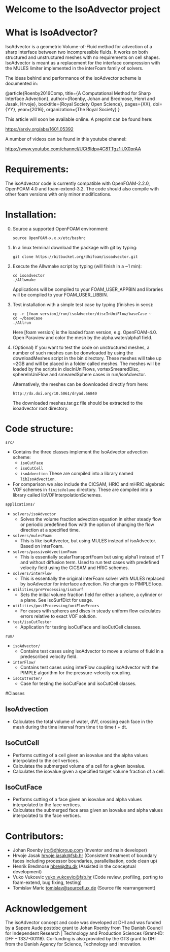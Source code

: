 # Welcome to the IsoAdvector project

# What is IsoAdvector?

IsoAdvector is a geometric Volume-of-Fluid method for advection of a sharp 
interface between two incompressible fluids. It works on both structured and 
unstructured meshes with no requirements on cell shapes. IsoAdvector is meant as 
a replacement for the interface compression with the MULES limiter implemented 
in the interFoam family of solvers.

The ideas behind and performance of the isoAdvector scheme is documented in:

@article{Roenby2016Comp,
  title={A Computational Method for Sharp Interface Advection},
  author={Roenby, Johan and Bredmose, Henri and Jasak, Hrvoje},
  booktitle={Royal Society Open Science},
  pages={XX},
  doi={YY},
  year={2016},
  organization={The Royal Society}
}

This article will soon be available online. A preprint can be found here:

https://arxiv.org/abs/1601.05392

A number of videos can be found in this youtube channel:

https://www.youtube.com/channel/UCt6Idpv4C8TTgz1iUX0prAA


# Requirements:

The isoAdvector code is currently compatible with OpenFOAM-2.2.0, OpenFOAM 4.0 
and foam-extend-3.2. The code should also compile with other foam versions with
only minor modifications.

# Installation:

0.  Source a supported OpenFOAM environment: 

        source OpenFOAM-x.x.x/etc/bashrc

1.  In a linux terminal download the package with git by typing:

        git clone https://bitbucket.org/dhifoam/isoadvector.git

2.  Execute the Allwmake script by typing (will finish in a ~1 min):

        cd isoadvector
        ./Allwmake

    Applications will be compiled to your FOAM_USER_APPBIN and libraries will be
    compiled to your FOAM_USER_LIBBIN.
    
3.  Test installation with a simple test case by typing (finishes in secs):
    
	    cp -r [foam version]/run/isoAdvector/discInUniFlow/baseCase ~
        cd ~/baseCase
        ./Allrun
	
    Here [foam version] is the loaded foam version, e.g. OpenFOAM-4.0.
    Open Paraview and color the mesh by the alpha.water/alpha1 field.

4.  (Optional) If you want to test the code on unstructured meshes, a number of 
    such meshes can be donwloaded by using the downloadMeshes script in the bin 
    directory. These meshes will take up ~2GB and will be placed in a folder 
    called meshes. The meshes will be loaded by the scripts in discInUniFlows, 
    vortexSmearedDisc, sphereInUniFlow and smearedSphere cases in 
    run/isoAdvector.

    Alternatively, the meshes can be downloaded directly from here:

        http://dx.doi.org/10.5061/dryad.66840

    The downloaded meshes.tar.gz file should be extracted to the isoadvector 
    root directory.
    
# Code structure:

`src/` 

* Contains the three classes implement the IsoAdvector advection scheme:
    - `isoCutFace`
    - `isoCutCell` 
    - `isoAdvection` 
  These are compiled into a library named `libIsoAdvection`. 
* For comparison we also include the CICSAM, HRIC and mHRIC algebraic VOF 
  schemes in `finiteVolume` directory. These are compiled into a library called
  libVOFInterpolationSchemes.

`applications/` 

- `solvers/isoAdvector` 
    - Solves the volume fraction advection equation in either steady flow or 
      periodic predefined flow with the option of changing the flow direction at
      a specified time.
- `solvers/mulesFoam`
    - This is like isoAdvector, but using MULES instead of isoAdvector. Based on
      interFoam.
- `solvers/passiveAdvectionFoam` 
    - This is essentially scalarTransportFoam but using alpha1 instead of T and 
      without diffusion term. Used to run test cases with predefined velocity 
      field using the CICSAM and HRIC schemes.
- `solvers/interFlow` 
    - This is essentially the original interFoam solver with MULES replaced by 
      isoAdvector for interface advection. No changes to PIMPLE loop.
- `utilities/preProcessing/isoSurf` 
    - Sets the initial volume fraction field for either a sphere, a cylinder or 
      a plane. See isoSurfDict for usage.
- `utilities/postProcessing/uniFlowErrors`
    - For cases with spheres and discs in steady uniform flow calculates errors 
      relative to exact VOF solution.
- `test/isoCutTester`
    - Application for testing isoCutFace and isoCutCell classes.

`run/`

- `isoAdvector/` 
    - Contains test cases using isoAdvector to move a volume of fluid in a 
      predescribed velocity field.
- `interFlow/` 
    - Contains test cases using interFlow coupling IsoAdvector with the PIMPLE 
      algorithm for the pressure-velocity coupling.
- `isoCutTester/`
    - Case for testing the isoCutFace and isoCutCell classes.
      
#Classes
	
## IsoAdvection 

- Calculates the total volume of water, dVf, crossing each face in the mesh 
  during the time interval from time t to time t + dt.

## IsoCutCell

- Performs cutting of a cell given an isovalue and the alpha values interpolated 
  to the cell vertices.
- Calculates the submerged volume of a cell for a given isovalue.
- Calculates the isovalue given a specified target volume fraction of a cell.
  
## IsoCutFace

- Performs cutting of a face given an isovalue and alpha values interpolated to
  the face vertices.
- Calculates the submerged face area given an isovalue and alpha values 
  interpolated to the face vertices.

# Contributors:

* Johan Roenby <jro@dhigroup.com> (Inventor and main developer)
* Hrvoje Jasak <hrvoje.jasak@fsb.hr> (Consistent treatment of boundary faces 
  including processor boundaries, parallelisation, code clean up)
* Henrik Bredmose <hbre@dtu.dk> (Assisted in the conceptual development)
* Vuko Vukcevic <vuko.vukcevic@fsb.hr> (Code review, profiling, porting to 
  foam-extend, bug fixing, testing)
* Tomislav Maric <tomislav@sourceflux.de> (Source file rearrangement)

# Acknowledgement

The isoAdvector concept and code was developed at DHI and was funded by a Sapere 
Aude postdoc grant to Johan Roenby from The Danish Council for Independent 
Research | Technology and Production Sciences (Grant-ID: DFF – 1337-00118). 
Co-funding is also provided by the GTS grant to DHI from the Danish Agency for 
Science, Technology and Innovation.